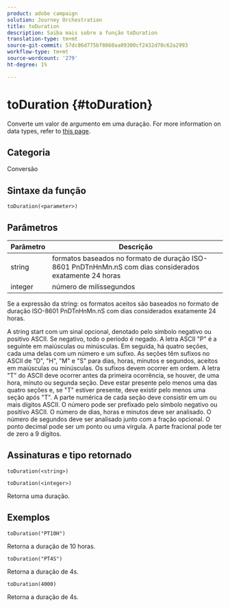 ```yaml
---
product: adobe campaign
solution: Journey Orchestration
title: toDuration
description: Saiba mais sobre a função toDuration
translation-type: tm+mt
source-git-commit: 57dc86d775bf8860aa09300cf2432d70c62a2993
workflow-type: tm+mt
source-wordcount: '279'
ht-degree: 1%

---
```



# toDuration {#toDuration}

Converte um valor de argumento em uma duração. For more information on data types, refer to [this page](../expression/data-types.md).

## Categoria

Conversão

## Sintaxe da função

`toDuration(<parameter>)`

## Parâmetros

| Parâmetro | Descrição |
|--- |--- |
| string | formatos baseados no formato de duração ISO-8601 PnDTnHnMn.nS com dias considerados exatamente 24 horas |
| integer | número de milissegundos |

Se a expressão da string: os formatos aceitos são baseados no formato de duração ISO-8601 PnDTnHnMn.nS com dias considerados exatamente 24 horas.

A string start com um sinal opcional, denotado pelo símbolo negativo ou positivo ASCII. Se negativo, todo o período é negado. A letra ASCII &quot;P&quot; é a seguinte em maiúsculas ou minúsculas. Em seguida, há quatro seções, cada uma delas com um número e um sufixo. As seções têm sufixos no ASCII de &quot;D&quot;, &quot;H&quot;, &quot;M&quot; e &quot;S&quot; para dias, horas, minutos e segundos, aceitos em maiúsculas ou minúsculas. Os sufixos devem ocorrer em ordem. A letra &quot;T&quot; do ASCII deve ocorrer antes da primeira ocorrência, se houver, de uma hora, minuto ou segunda seção. Deve estar presente pelo menos uma das quatro seções e, se &quot;T&quot; estiver presente, deve existir pelo menos uma seção após &quot;T&quot;. A parte numérica de cada seção deve consistir em um ou mais dígitos ASCII. O número pode ser prefixado pelo símbolo negativo ou positivo ASCII. O número de dias, horas e minutos deve ser analisado. O número de segundos deve ser analisado junto com a fração opcional. O ponto decimal pode ser um ponto ou uma vírgula. A parte fracional pode ter de zero a 9 dígitos.

## Assinaturas e tipo retornado

`toDuration(<string>)`

`toDuration(<integer>)`

Retorna uma duração.

## Exemplos

`toDuration("PT10H")`

Retorna a duração de 10 horas.

`toDuration("PT4S")`

Retorna a duração de 4s.

`toDuration(4000)`

Retorna a duração de 4s.
